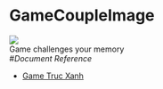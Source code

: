 # GameCoupleImage  
![](https://lh3.googleusercontent.com/34pze46t2iBzfZXikhFiIv5vfh94H9BlUfGoyWN7uzJcj7fZ1xT91sSeKy-U2HfC9eJr7qxget90TufEtic3u747yKLDwYnaSMXRO7K3VxiD3nrx1xs=w371)  
Game challenges your memory  
#*Document Reference*
* [Game Truc Xanh](https://www.udemy.com/khoa-hoc-lap-trinh-c-sharp-co-ban-den-nang-cao/learn/v4/t/lecture/6486996?start=0)

